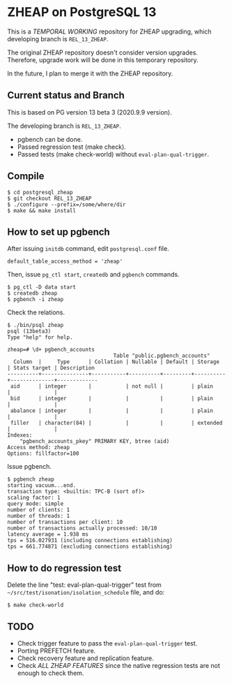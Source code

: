 # ZHEAP on PostgreSQL 13

This is a *TEMPORAL WORKING* repository for ZHEAP upgrading, which developing branch is `REL_13_ZHEAP`.


The original ZHEAP repository doesn't consider version upgrades. Therefore, upgrade work will be done in this temporary repository.

In the future, I plan to merge it with the ZHEAP repository.


## Current status and Branch

This is based on PG version 13 beta 3 (2020.9.9 version).


The developing branch is `REL_13_ZHEAP`.

+ pgbench can be done.
+ Passed regression test (make check).
+ Passed tests (make check-world) without `eval-plan-qual-trigger`.

## Compile

```
$ cd postgresql_zheap
$ git checkout REL_13_ZHEAP
$ ./configure --prefix=/some/where/dir
$ make && make install
```

## How to set up  pgbench

After issuing `initdb` command, edit `postgresql.conf` file.

```
default_table_access_method = 'zheap'
```

Then, issue `pg_ctl start`, `createdb` and `pgbench` commands.

```
$ pg_ctl -D data start
$ createdb zheap
$ pgbench -i zheap
```

Check the relations.

```
$ ./bin/psql zheap
psql (13beta3)
Type "help" for help.

zheap=# \d+ pgbench_accounts
                                  Table "public.pgbench_accounts"
  Column  |     Type      | Collation | Nullable | Default | Storage  | Stats target | Description
----------+---------------+-----------+----------+---------+----------+--------------+-------------
 aid      | integer       |           | not null |         | plain    |              |
 bid      | integer       |           |          |         | plain    |              |
 abalance | integer       |           |          |         | plain    |              |
 filler   | character(84) |           |          |         | extended |              |
Indexes:
    "pgbench_accounts_pkey" PRIMARY KEY, btree (aid)
Access method: zheap
Options: fillfactor=100

```

Issue pgbench.

```
$ pgbench zheap
starting vacuum...end.
transaction type: <builtin: TPC-B (sort of)>
scaling factor: 1
query mode: simple
number of clients: 1
number of threads: 1
number of transactions per client: 10
number of transactions actually processed: 10/10
latency average = 1.938 ms
tps = 516.027931 (including connections establishing)
tps = 661.774871 (excluding connections establishing)
```

## How to do regression test

Delete the line "test: eval-plan-qual-trigger" test from  `~/src/test/isonation/isolation_schedule` file, and do:

```
$ make check-world
```

## TODO

 + Check trigger feature to pass the `eval-plan-qual-trigger` test.
 + Porting PREFETCH feature.
 + Check recovery feature and replication feature.
 + Check *ALL ZHEAP FEATURES* since the native regression tests are not enough to check them.
